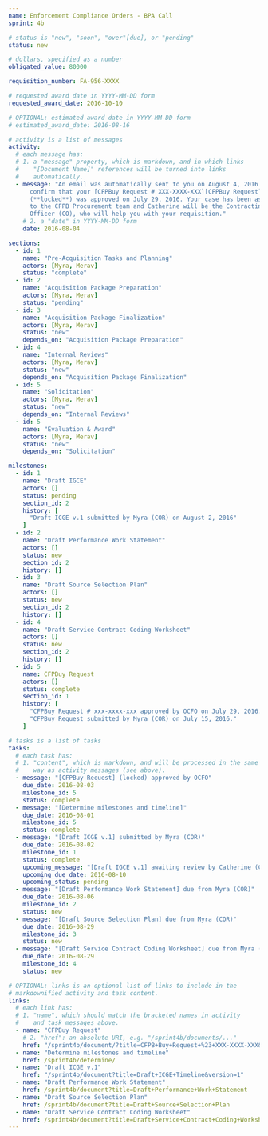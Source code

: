 ```yaml
---
name: Enforcement Compliance Orders - BPA Call
sprint: 4b

# status is "new", "soon", "over"[due], or "pending"
status: new

# dollars, specified as a number
obligated_value: 80000

requisition_number: FA-956-XXXX

# requested award date in YYYY-MM-DD form
requested_award_date: 2016-10-10

# OPTIONAL: estimated award date in YYYY-MM-DD form
# estimated_award_date: 2016-08-16

# activity is a list of messages
activity:
  # each message has:
  # 1. a "message" property, which is markdown, and in which links
  #    "[Document Name]" references will be turned into links
  #    automatically.
  - message: "An email was automatically sent to you on August 4, 2016 to
      confirm that your [CFPBuy Request # XXX-XXXX-XXX][CFPBuy Request]
      (**locked**) was approved on July 29, 2016. Your case has been assigned
      to the CFPB Procurement team and Catherine will be the Contracting
      Officer (CO), who will help you with your requisition."
    # 2. a "date" in YYYY-MM-DD form
    date: 2016-08-04

sections:
  - id: 1
    name: "Pre-Acquisition Tasks and Planning"
    actors: [Myra, Merav]
    status: "complete"
  - id: 2
    name: "Acquisition Package Preparation"
    actors: [Myra, Merav]
    status: "pending"
  - id: 3
    name: "Acquisition Package Finalization"
    actors: [Myra, Merav]
    status: "new"
    depends_on: "Acquisition Package Preparation"
  - id: 4
    name: "Internal Reviews"
    actors: [Myra, Merav]
    status: "new"
    depends_on: "Acquisition Package Finalization"
  - id: 5
    name: "Solicitation"
    actors: [Myra, Merav]
    status: "new"
    depends_on: "Internal Reviews"
  - id: 5
    name: "Evaluation & Award"
    actors: [Myra, Merav]
    status: "new"
    depends_on: "Solicitation"

milestones:
  - id: 1
    name: "Draft IGCE"
    actors: []
    status: pending
    section_id: 2
    history: [
      "Draft ICGE v.1 submitted by Myra (COR) on August 2, 2016"
    ]
  - id: 2
    name: "Draft Performance Work Statement"
    actors: []
    status: new
    section_id: 2
    history: []
  - id: 3
    name: "Draft Source Selection Plan"
    actors: []
    status: new
    section_id: 2
    history: []
  - id: 4
    name: "Draft Service Contract Coding Worksheet"
    actors: []
    status: new
    section_id: 2
    history: []
  - id: 5
    name: CFPBuy Request
    actors: []
    status: complete
    section_id: 1
    history: [
      "CFPBuy Request # xxx-xxxx-xxx approved by OCFO on July 29, 2016.",
      "CFPBuy Request submitted by Myra (COR) on July 15, 2016."
    ]

# tasks is a list of tasks
tasks:
  # each task has:
  # 1. "content", which is markdown, and will be processed in the same
  #    way as activity messages (see above).
  - message: "[CFPBuy Request] (locked) approved by OCFO"
    due_date: 2016-08-03
    milestone_id: 5
    status: complete
  - message: "[Determine milestones and timeline]"
    due_date: 2016-08-01
    milestone_id: 5
    status: complete
  - message: "[Draft ICGE v.1] submitted by Myra (COR)"
    due_date: 2016-08-02
    milestone_id: 1
    status: complete
    upcoming_message: "[Draft IGCE v.1] awaiting review by Catherine (CO)"
    upcoming_due_date: 2016-08-10
    upcoming_status: pending
  - message: "[Draft Performance Work Statement] due from Myra (COR)"
    due_date: 2016-08-06
    milestone_id: 2
    status: new
  - message: "[Draft Source Selection Plan] due from Myra (COR)"
    due_date: 2016-08-29
    milestone_id: 3
    status: new
  - message: "[Draft Service Contract Coding Worksheet] due from Myra (COR)"
    due_date: 2016-08-29
    milestone_id: 4
    status: new

# OPTIONAL: links is an optional list of links to include in the
# markdownified activity and task content.
links:
  # each link has:
  # 1. "name", which should match the bracketed names in activity
  #    and task messages above.
  - name: "CFPBuy Request"
    # 2. "href": an absolute URI, e.g. "/sprint4b/documents/..."
    href: "/sprint4b/document/?title=CFPB+Buy+Request+%23+XXX-XXXX-XXX&locked=true"
  - name: "Determine milestones and timeline"
    href: /sprint4b/determine/
  - name: "Draft ICGE v.1"
    href: "/sprint4b/document?title=Draft+ICGE+Timeline&version=1"
  - name: "Draft Performance Work Statement"
    href: /sprint4b/document?title=Draft+Performance+Work+Statement
  - name: "Draft Source Selection Plan"
    href: /sprint4b/document?title=Draft+Source+Selection+Plan
  - name: "Draft Service Contract Coding Worksheet"
    href: /sprint4b/document?title=Draft+Service+Contract+Coding+Worksheet
---
```


